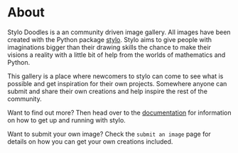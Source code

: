 # About

Stylo Doodles is a an community driven image gallery. All images have been
created with the Python package [stylo](https://github.com/alcarney/stylo).
Stylo aims to give people with imaginations bigger than their drawing skills
the chance to make their visions a reality with a little bit of help from the
worlds of mathematics and Python.

This gallery is a place where newcomers to stylo can come to see what is
possible and get inspiration for their own projects. Somewhere anyone can
submit and share their own creations and help inspire the rest of the
community.

Want to find out more? Then head over to the
[documentation](https://alcarney.github.io/stylo) for information on how to get
up and running with stylo.

Want to submit your own image? Check the `submit an image` page for details on
how you can get your own creations included.
